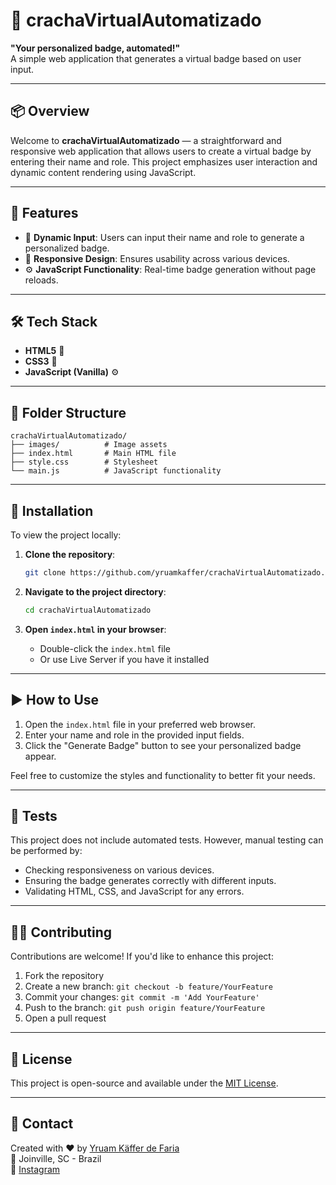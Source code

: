 # 🪪 crachaVirtualAutomatizado

**"Your personalized badge, automated!"**  
A simple web application that generates a virtual badge based on user input.

---

## 📦 Overview

Welcome to **crachaVirtualAutomatizado** — a straightforward and responsive web application that allows users to create a virtual badge by entering their name and role. This project emphasizes user interaction and dynamic content rendering using JavaScript.

---

## 🚀 Features

- 📝 **Dynamic Input**: Users can input their name and role to generate a personalized badge.
- 🎨 **Responsive Design**: Ensures usability across various devices.
- ⚙️ **JavaScript Functionality**: Real-time badge generation without page reloads.

---

## 🛠️ Tech Stack

- **HTML5** 🧱
- **CSS3** 🎨
- **JavaScript (Vanilla)** ⚙️

---

## 📂 Folder Structure

```
crachaVirtualAutomatizado/
├── images/          # Image assets
├── index.html       # Main HTML file
├── style.css        # Stylesheet
└── main.js          # JavaScript functionality
```

---

## 🔧 Installation

To view the project locally:

1. **Clone the repository**:

   ```bash
   git clone https://github.com/yruamkaffer/crachaVirtualAutomatizado.git
   ```

2. **Navigate to the project directory**:

   ```bash
   cd crachaVirtualAutomatizado
   ```

3. **Open `index.html` in your browser**:

   - Double-click the `index.html` file
   - Or use Live Server if you have it installed

---

## ▶️ How to Use

1. Open the `index.html` file in your preferred web browser.
2. Enter your name and role in the provided input fields.
3. Click the "Generate Badge" button to see your personalized badge appear.

Feel free to customize the styles and functionality to better fit your needs.

---

## 🧪 Tests

This project does not include automated tests. However, manual testing can be performed by:

- Checking responsiveness on various devices.
- Ensuring the badge generates correctly with different inputs.
- Validating HTML, CSS, and JavaScript for any errors.

---

## 🙋‍♂️ Contributing

Contributions are welcome! If you'd like to enhance this project:

1. Fork the repository
2. Create a new branch: `git checkout -b feature/YourFeature`
3. Commit your changes: `git commit -m 'Add YourFeature'`
4. Push to the branch: `git push origin feature/YourFeature`
5. Open a pull request

---

## 📄 License

This project is open-source and available under the [MIT License](LICENSE).

---

## 💬 Contact

Created with ❤️ by [Yruam Käffer de Faria](https://github.com/yruamkaffer)  
📍 Joinville, SC - Brazil  
📸 [Instagram](https://instagram.com/yruamkaffer)
